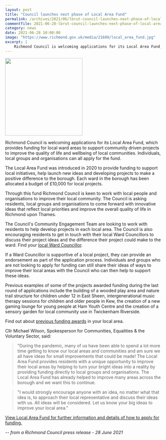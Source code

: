 ```yaml
---
layout: post
title: "Council launches next phase of Local Area Fund"
permalink: /archives/2021/06/lbrut-council-launches-next-phase-of-local-area-fund.html
commentfile: 2021-06-28-lbrut-council-launches-next-phase-of-local-area-fund
category: news
date: 2021-06-28 10:00:00
image: "https://www.richmond.gov.uk/media/21689/local_area_fund.jpg"
excerpt: |
    Richmond Council is welcoming applications for its Local Area Fund, which  provides funding for local ward areas to support community driven projects  to improve the quality of life and wellbeing of local communities.  Individuals, local groups and organisations can all apply for the fund.
---
```

<img src="https://www.richmond.gov.uk/media/21689/local_area_fund.jpg" width="250" class="photo right" alt="" >

Richmond Council is welcoming applications for its Local Area Fund, which  provides funding for local ward areas to support community driven projects  to improve the quality of life and wellbeing of local communities.  Individuals, local groups and organisations can all apply for the fund.

The Local Area Fund was introduced in 2020 to provide funding to support  local initiatives, help launch new ideas and developing projects to make a  positive difference to the borough. Each ward in the borough has been  allocated a budget of &pound;10,000 for local projects.

Through this fund Richmond Council is keen to work with local people and  organisations to improve their local community. The Council is asking  residents, local groups and organisations to come forward with innovative  ideas that reflect local priorities and improve the overall quality of life  in Richmond upon Thames.

The Council's Community Engagement Team are looking to work with residents  to help develop projects in each local area. The Council is also  encouraging residents to get in touch with their local Ward Councillors to  discuss their project ideas and the difference their project could make to  the ward. Find your [local Ward Councillor](https://www.richmond.gov.uk/council/councillors).

If a Ward Councillor is supportive of a local project, they can provide an  endorsement as part of the application process. Individuals and groups who  are not looking to apply for funding can still share their ideas of ways  to improve their local areas with the Council who can then help  to support these ideas.

Previous examples of some of the projects awarded funding during the last  round of applications include the building of a wooded play area and nature  trail structure for children under 12 in East Sheen, intergenerational  music therapy sessions for children and older people in Kew, the creation  of a new gaming lounge for young people at Ham Youth Centre and the  creation of a sensory garden for local community use in Twickenham  Riverside.

Find out about [previous funding awards](https://www.richmond.gov.uk/services/voluntary_and_community_sector/voluntary_and_community_sector_support/grants_and_funding/local_area_fund/previous_local_area_fund_awards) in your local area.

Cllr Michael Wilson, Spokesperson for Communities, Equalities  & the Voluntary Sector, said:

> "During the pandemic, many of us have been able to spend a lot more time getting to know our local areas and communities and am sure we all have ideas for small improvements that could be made! The Local Area Fund provides residents with a unique opportunity to improve their local areas by helping to turn your bright ideas into a reality by providing funding directly to local groups and organisations. The Local Area Fund has already helped to improve many areas across the borough and we want this to continue.

> "I would strongly encourage anyone with an idea, no matter what that idea is, to approach their local representative and discuss their ideas with us. All ideas will be considered. Let us know your big ideas to improve your local area."

[View Local Area Fund for further information and details of how to apply for funding.](https://www.richmond.gov.uk/services/voluntary_and_community_sector/voluntary_and_community_sector_support/grants_and_funding/local_area_fund)

<cite>-- from a Richmond Council press release - 28 June 2021</cite>
